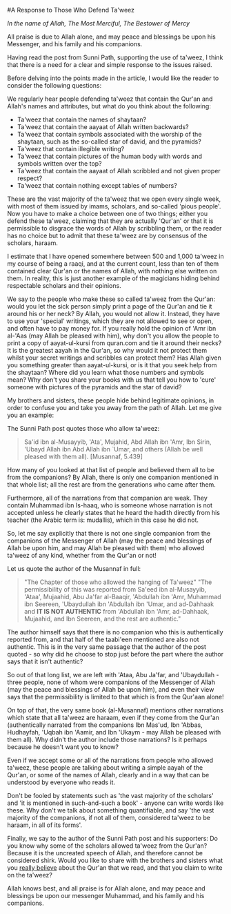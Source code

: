 [title: A Response to Those Who Defend Ta'weez - muhammadtim.com]:/
[menu: Ta'weez Response]:/
[menu-locgroup: ruqyah]:/
[order: 9]:/

#A Response to Those Who Defend Ta'weez

*In the name of Allah, The Most Merciful, The Bestower of Mercy*
 
All praise is due to Allah alone, and may peace and blessings be upon his Messenger, and his family and his companions.
 
Having read the post from Sunni Path, supporting the use of ta'weez, I think that there is a need for a clear and simple response to the issues raised.
 
Before delving into the points made in the article, I would like the reader to consider the following questions:
 
We regularly hear people defending ta'weez that contain the Qur'an and Allah's names and attributes, but what do you think about the following:

* Ta'weez that contain the names of shaytaan?
* Ta'weez that contain the aayaat of Allah written backwards?
* Ta'weez that contain symbols associated with the worship of the shaytaan, such as the so-called star of david, and the pyramids?
* Ta'weez that contain illegible writing?
* Ta'weez that contain pictures of the human body with words and symbols written over the top?
* Ta'weez that contain the aayaat of Allah scribbled and not given proper respect?
* Ta'weez that contain nothing except tables of numbers?

   
These are the vast majority of the ta'weez that we open every single week, with most of them issued by imams, scholars, and so-called 'pious people'. Now you have to make a choice between one of two things; either you defend these ta'weez, claiming that they are actually 'Qur'an' or that it is permissible to disgrace the words of Allah by scribbling them, or the reader has no choice but to admit that these ta'weez are by consensus of the scholars, haraam. 
 
I estimate that I have opened somewhere between 500 and 1,000 ta'weez in my course of being a raaqi, and at the current count, less than ten of them contained clear Qur'an or the names of Allah, with nothing else written on them. In reality, this is just another example of the magicians hiding behind respectable scholars and their opinions.
 
We say to the people who make these so called ta'weez from the Qur'an: would you let the sick person simply print a page of the Qur'an and tie it around his or her neck? By Allah, you would not allow it. Instead, they have to use your 'special' writings, which they are not allowed to see or open, and often have to pay money for. If you really hold the opinion of 'Amr ibn al-'Aas (may Allah be pleased with him), why don't you allow the people to print a copy of aayat-ul-kursi from quran.com and tie it around their necks? It is the greatest aayah in the Qur'an, so why would it not protect them whilst your secret writings and scribbles can protect them? Has Allah given you something greater than aayat-ul-kursi, or is it that you seek help from the shaytaan? Where did you learn what those numbers and symbols mean? Why don't you share your books with us that tell you how to 'cure' someone with pictures of the pyramids and the star of david? 
 
My brothers and sisters, these people hide behind legitimate opinions, in order to confuse you and take you away from the path of Allah. Let me give you an example:
 
The Sunni Path post quotes those who allow ta'weez:
 
> Sa'id ibn al-Musayyib, 'Ata', Mujahid, Abd Allah ibn 'Amr, Ibn Sirin, 'Ubayd Allah ibn Abd Allah ibn `Umar, and others (Allah be well pleased with them all). [Musannaf, 5.439]
 
How many of you looked at that list of people and believed them all to be from the companions? By Allah, there is only one companion mentioned in that whole list; all the rest are from the generations who came after them. 
 
Furthermore, all of the narrations from that companion are weak. They contain Muhammad ibn Is-haaq, who is someone whose narration is not accepted unless he clearly states that he heard the hadith directly from his teacher (the Arabic term is: mudallis), which in this case he did not. 
 
So, let me say explicitly that there is not one single companion from the companions of the Messenger of Allah (may the peace and blessings of Allah be upon him, and may Allah be pleased with them) who allowed ta'weez of any kind, whether from the Qur'an or not!
 
Let us quote the author of the Musannaf in full:
 
> "The Chapter of those who allowed the hanging of Ta'weez" 
> "The permissibility of this was reported from Sa'eed ibn al-Musayyib, 'Ataa', Mujaahid, Abu Ja'far al-Baaqir, 'Abdullah ibn 'Amr, Muhammad ibn Seereen, 'Ubaydullah ibn 'Abdullah ibn 'Umar, and ad-Dahhaak and **IT IS NOT AUTHENTIC** from 'Abdullah ibn 'Amr, ad-Dahhaak, Mujaahid, and Ibn Seereen, and the rest are authentic."
 
The author himself says that there is no companion who this is authentically reported from, and that half of the taabi'een mentioned are also not authentic. This is in the very same passage that the author of the post quoted - so why did he choose to stop just before the part where the author says that it isn't authentic?
 
So out of that long list, we are left with 'Ataa, Abu Ja'far, and 'Ubaydullah - three people, none of whom were companions of the Messenger of Allah (may the peace and blessings of Allah be upon him), and even their view says that the permissibility is limited to that which is from the Qur'aan alone!
 
On top of that, the very same book (al-Musannaf) mentions other narrations which state that all ta'weez are haraam, even if they come from the Qur'an (authentically narrated from the companions Ibn Mas'ud, Ibn 'Abbas, Hudhayfah, 'Uqbah ibn 'Aamir, and Ibn 'Ukaym - may Allah be pleased with them all). Why didn't the author include those narrations? Is it perhaps because he doesn't want you to know?
 
Even if we accept some or all of the narrations from people who allowed ta'weez, these people are talking about writing a simple aayah of the Qur'an, or some of the names of Allah, clearly and in a way that can be understood by everyone who reads it. 
 
Don't be fooled by statements such as 'the vast majority of the scholars' and 'it is mentioned in such-and-such a book' - anyone can write words like these. Why don't we talk about something quantifiable, and say 'the vast majority of the companions, if not all of them, considered ta'weez to be haraam, in all of its forms'.
 
Finally, we say to the author of the Sunni Path post and his supporters: Do you know why some of the scholars allowed ta'weez from the Qur'an? Because it is the uncreated speech of Allah, and therefore cannot be considered shirk. Would you like to share with the brothers and sisters what you [really believe](http://ozdawah.com/2011/10/03/sunnipath-exposed-part-2-sp-claims-that-the-quran-is-not-allahs-word/) about the Qur'an that we read, and that you claim to write on the ta'weez? 
 
Allah knows best, and all praise is for Allah alone, and may peace and blessings be upon our messenger Muhammad, and his family and his companions.